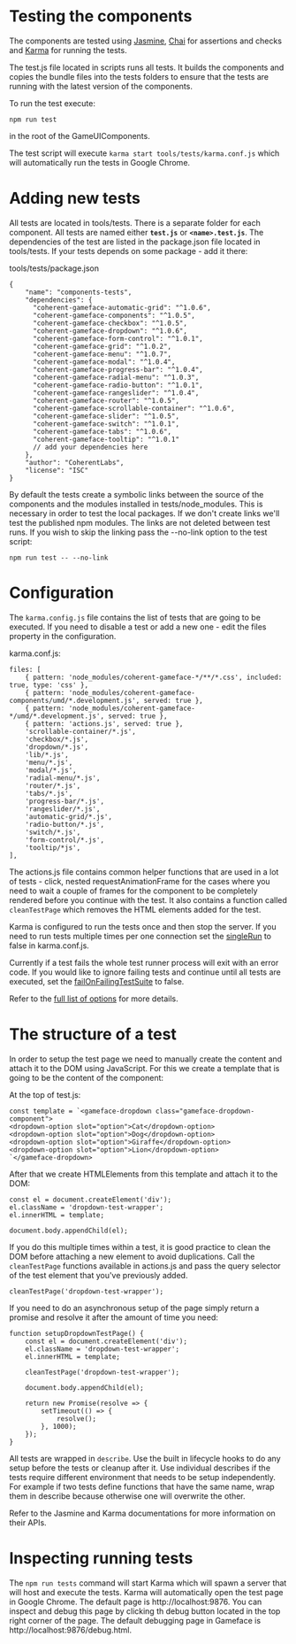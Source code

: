 <!--Copyright (c) Coherent Labs AD. All rights reserved. -->
# Testing the components

The components are tested using [Jasmine](https://jasmine.github.io/), [Chai](https://www.chaijs.com/) for assertions
and checks and [Karma](https://karma-runner.github.io/latest/index.html) for running the tests.

The test.js file located in scripts runs all tests. It builds the components and
copies the bundle files into the tests folders to ensure that the tests are running
with the latest version of the components.

To run the test execute:

`npm run test`

in the root of the GameUIComponents.

The test script will execute `karma start tools/tests/karma.conf.js` which will automatically
run the tests in Google Chrome.

# Adding new tests

All tests are located in tools/tests. There is a separate folder for each component. All tests are named either **`test.js`** or **`<name>.test.js`**.
The dependencies of the test are listed in the package.json file located in tools/tests. If your tests depends on some package - add it there:

tools/tests/package.json
~~~~{.js}
{
    "name": "components-tests",
    "dependencies": {
      "coherent-gameface-automatic-grid": "^1.0.6",
      "coherent-gameface-components": "^1.0.5",
      "coherent-gameface-checkbox": "^1.0.5",
      "coherent-gameface-dropdown": "^1.0.6",
      "coherent-gameface-form-control": "^1.0.1",
      "coherent-gameface-grid": "^1.0.2",
      "coherent-gameface-menu": "^1.0.7",
      "coherent-gameface-modal": "^1.0.4",
      "coherent-gameface-progress-bar": "^1.0.4",
      "coherent-gameface-radial-menu": "^1.0.3",
      "coherent-gameface-radio-button": "^1.0.1",
      "coherent-gameface-rangeslider": "^1.0.4",
      "coherent-gameface-router": "^1.0.5",
      "coherent-gameface-scrollable-container": "^1.0.6",
      "coherent-gameface-slider": "^1.0.5",
      "coherent-gameface-switch": "^1.0.1",
      "coherent-gameface-tabs": "^1.0.6",
      "coherent-gameface-tooltip": "^1.0.1"
      // add your dependencies here
    },
    "author": "CoherentLabs",
    "license": "ISC"
}
~~~~

By default the tests create a symbolic links between the source of the components and the modules installed in tests/node_modules. This is necessary in order to test the local packages. If we don't create links we'll test the published npm modules. The links are not deleted between test runs. If you wish to skip the linking pass the --no-link option to the test script:

`npm run test -- --no-link`

# Configuration

The `karma.config.js` file contains the list of tests that are going to be
executed. If you need to disable a test or add a new one - edit the files
property in the configuration.

karma.conf.js:
~~~~{.js}
files: [
    { pattern: 'node_modules/coherent-gameface-*/**/*.css', included: true, type: 'css' },
    { pattern: 'node_modules/coherent-gameface-components/umd/*.development.js', served: true },
    { pattern: 'node_modules/coherent-gameface-*/umd/*.development.js', served: true },
    { pattern: 'actions.js', served: true },
    'scrollable-container/*.js',
    'checkbox/*.js',
    'dropdown/*.js',
    'lib/*.js',
    'menu/*.js',
    'modal/*.js',
    'radial-menu/*.js',
    'router/*.js',
    'tabs/*.js',
    'progress-bar/*.js',
    'rangeslider/*.js',
    'automatic-grid/*.js',
    'radio-button/*.js',
    'switch/*.js',
    'form-control/*.js',
    'tooltip/*js',
],
~~~~

The actions.js file contains common helper functions that are used in a lot of tests - click, nested requestAnimationFrame for the cases where you need to wait a couple of frames for the component to be completely rendered before you continue with the test. It also contains a function called `cleanTestPage` which removes the HTML elements added for the test.

Karma is configured to run the tests once and then stop the server. If you need to run
tests multiple times per one connection set the [singleRun](http://karma-runner.github.io/6.3/config/configuration-file.html#singlerun) to false in karma.conf.js.

Currently if a test fails the whole test runner process will exit with an error code.
If you would like to ignore failing tests and continue until all tests are executed,
set the [failOnFailingTestSuite](http://karma-runner.github.io/6.3/config/configuration-file.html#failonfailingtestsuite) to false.

Refer to the [full list of options](http://karma-runner.github.io/6.3/config/configuration-file.html) for more details.

# The structure of a test

In order to setup the test page we need to manually create the content and attach it to the DOM using JavaScript. For this we create a template that is going to be the content of the component:

At the top of test.js:

````
const template = `<gameface-dropdown class="gameface-dropdown-component">
<dropdown-option slot="option">Cat</dropdown-option>
<dropdown-option slot="option">Dog</dropdown-option>
<dropdown-option slot="option">Giraffe</dropdown-option>
<dropdown-option slot="option">Lion</dropdown-option>
`</gameface-dropdown>
````

After that we create HTMLElements from this template and attach it to the DOM:

````
const el = document.createElement('div');
el.className = 'dropdown-test-wrapper';
el.innerHTML = template;

document.body.appendChild(el);
````

If you do this multiple times within a test, it is good practice to clean the DOM before attaching a new element to avoid duplications. Call the `cleanTestPage` functions available in actions.js and pass the query selector of the test element that you've previously added.

````
cleanTestPage('dropdown-test-wrapper');
````

If you need to do an asynchronous setup of the page simply return
a promise and resolve it after the amount of time you need:

````
function setupDropdownTestPage() {
    const el = document.createElement('div');
    el.className = 'dropdown-test-wrapper';
    el.innerHTML = template;

    cleanTestPage('dropdown-test-wrapper');

    document.body.appendChild(el);

    return new Promise(resolve => {
        setTimeout(() => {
            resolve();
        }, 1000);
    });
}
````

All tests are wrapped in `describe`. Use the built in lifecycle hooks to do any setup before the tests or cleanup after it. Use individual describes if the tests require different environment that needs to be setup independently. For example if two tests define functions that have the same name, wrap them in describe because otherwise one will
overwrite the other.

Refer to the Jasmine and Karma documentations for more information on their APIs.


# Inspecting running tests

The `npm run tests` command will start Karma which will spawn a server that will host and
execute the tests. Karma will automatically open the test page in Google Chrome.
The default page is http://localhost:9876. You can inspect and debug this page by
clicking th debug button located in the top right corner of the page.
The default debugging page in Gameface is http://localhost:9876/debug.html.